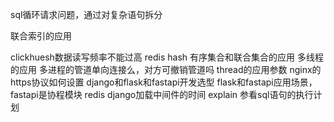 sql循环请求问题，通过对复杂语句拆分

联合索引的应用

clickhuesh数据读写频率不能过高
redis hash 有序集合和联合集合的应用
多线程的应用
多进程的管道单向连接么，对方可撤销管道吗
thread的应用参数
nginx的https协议如何设置
django和flask和fastapi开发选型
flask和fastapi应用场景，fastapi是协程模块
redis
django加载中间件的时间
explain 参看sql语句的执行计划


